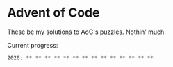 # Advent of Code
These be my solutions to AoC's puzzles. Nothin' much.

Current progress:
```
2020: ** ** ** ** ** ** ** ** ** ** ** ** ** **
```